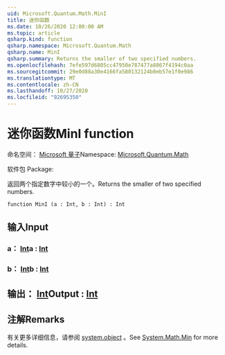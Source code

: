 ```yaml
---
uid: Microsoft.Quantum.Math.MinI
title: 迷你函数
ms.date: 10/26/2020 12:00:00 AM
ms.topic: article
qsharp.kind: function
qsharp.namespace: Microsoft.Quantum.Math
qsharp.name: MinI
qsharp.summary: Returns the smaller of two specified numbers.
ms.openlocfilehash: 7efe597d6805cc47950e787477a8867f4194c0aa
ms.sourcegitcommit: 29e0d88a30e4166fa580132124b0eb57e1f0e986
ms.translationtype: MT
ms.contentlocale: zh-CN
ms.lasthandoff: 10/27/2020
ms.locfileid: "92695350"
---
```

# <a name="mini-function"></a><span data-ttu-id="d8071-102">迷你函数</span><span class="sxs-lookup"><span data-stu-id="d8071-102">MinI function</span></span>

<span data-ttu-id="d8071-103">命名空间： [Microsoft 量子](xref:Microsoft.Quantum.Math)</span><span class="sxs-lookup"><span data-stu-id="d8071-103">Namespace: [Microsoft.Quantum.Math](xref:Microsoft.Quantum.Math)</span></span>

<span data-ttu-id="d8071-104">软件包 [](https://nuget.org/packages/)</span><span class="sxs-lookup"><span data-stu-id="d8071-104">Package: [](https://nuget.org/packages/)</span></span>


<span data-ttu-id="d8071-105">返回两个指定数字中较小的一个。</span><span class="sxs-lookup"><span data-stu-id="d8071-105">Returns the smaller of two specified numbers.</span></span>

```qsharp
function MinI (a : Int, b : Int) : Int
```


## <a name="input"></a><span data-ttu-id="d8071-106">输入</span><span class="sxs-lookup"><span data-stu-id="d8071-106">Input</span></span>

### <a name="a--int"></a><span data-ttu-id="d8071-107">a： [Int](xref:microsoft.quantum.lang-ref.int)</span><span class="sxs-lookup"><span data-stu-id="d8071-107">a : [Int](xref:microsoft.quantum.lang-ref.int)</span></span>




### <a name="b--int"></a><span data-ttu-id="d8071-108">b： [Int](xref:microsoft.quantum.lang-ref.int)</span><span class="sxs-lookup"><span data-stu-id="d8071-108">b : [Int](xref:microsoft.quantum.lang-ref.int)</span></span>





## <a name="output--int"></a><span data-ttu-id="d8071-109">输出： [Int](xref:microsoft.quantum.lang-ref.int)</span><span class="sxs-lookup"><span data-stu-id="d8071-109">Output : [Int](xref:microsoft.quantum.lang-ref.int)</span></span>



## <a name="remarks"></a><span data-ttu-id="d8071-110">注解</span><span class="sxs-lookup"><span data-stu-id="d8071-110">Remarks</span></span>

<span data-ttu-id="d8071-111">有关更多详细信息，请参阅 [system.object](https://docs.microsoft.com/dotnet/api/system.math.min) 。</span><span class="sxs-lookup"><span data-stu-id="d8071-111">See [System.Math.Min](https://docs.microsoft.com/dotnet/api/system.math.min) for more details.</span></span>